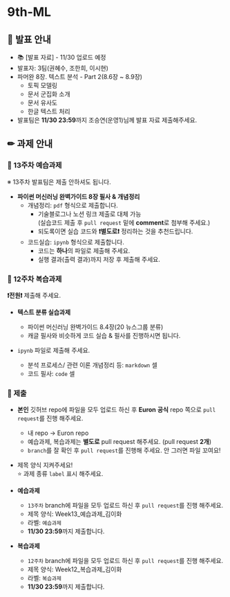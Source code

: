# 9th-ML

## 📢 발표 안내
- 📚 [발표 자료] - 11/30 업로드 예정
- 발표자: 3팀(권혜수, 조한희, 이시현)
- 파머완 8장. 텍스트 분석 - Part 2(8.6장 ~ 8.9장)  
  - 토픽 모델링
  - 문서 군집화 소개
  - 문서 유사도
  - 한글 텍스트 처리
- 발표팀은 **11/30 23:59**까지 조승연(운영1)님께 발표 자료 제출해주세요.

## ✏ 과제 안내
### 📍 13주차 예습과제
※ 13주차 발표팀은 제출 안하셔도 됩니다.
- **파이썬 머신러닝 완벽가이드 8장 필사 & 개념정리**  
  - 개념정리: ```pdf``` 형식으로 제출합니다.
    - 기술블로그나 노션 링크 제출로 대체 가능  
      (실습코드 제출 후 ```pull request``` 밑에 **comment**로 첨부해 주세요.)
    - 되도록이면 실습 코드와 **❗별도로❗** 정리하는 것을 추천드립니다.
  - 코드실습: ```ipynb``` 형식으로 제출합니다.
    - 코드는 **하나**의 파일로 제출해 주세요.
    - 실행 결과(출력 결과)까지 저장 후 제출해 주세요.
    
### 📍 12주차 복습과제
**❗전원❗** 제출해 주세요.

- **텍스트 분류 실습과제**  
  - 파이썬 머신러닝 완벽가이드 8.4장(20 뉴스그룹 분류)
  - 캐글 필사와 비슷하게 코드 실습 & 필사를 진행하시면 됩니다.
            
- ```ipynb``` 파일로 제출해 주세요.
  - 분석 프로세스/ 관련 이론 개념정리 등: ```markdown``` 셀
  - 코드 필사: ```code``` 셀

### 📍 제출
- **본인** 깃허브 repo에 파일을 모두 업로드 하신 후 **Euron 공식** repo 쪽으로 ```pull request```를 진행 해주세요.
  - 내 repo -> Euron repo
  - 예습과제, 복습과제는 **별도로** pull request 해주세요. (pull request **2개**)
  - ```branch```를 잘 확인 후 ```pull request```를 진행해 주세요. 안 그러면 파일 꼬여요!
- 제목 양식 지켜주세요!  
⭐ 과제 종류 ```label``` 표시 해주세요.

- **예습과제**
  - ```13주차``` branch에 파일을 모두 업로드 하신 후 ```pull request```를 진행 해주세요.
  - 제목 양식: Week13_예습과제_김이화
  - 라벨: ```예습과제```
  - **11/30 23:59**까지 제출합니다.
  
- **복습과제**
  - ```12주차``` branch에 파일을 모두 업로드 하신 후 ```pull request```를 진행 해주세요.
  - 제목 양식: Week12_복습과제_김이화
  - 라벨: ```복습과제```
  - **11/30 23:59**까지 제출합니다.
